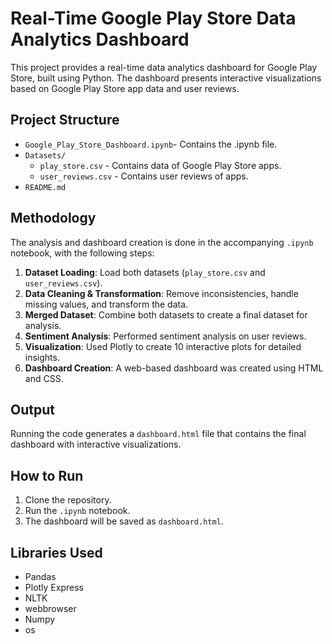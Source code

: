 # Real-Time Google Play Store Data Analytics Dashboard

This project provides a real-time data analytics dashboard for Google Play Store, built using Python. The dashboard presents interactive visualizations based on Google Play Store app data and user reviews.

## Project Structure
- `Google_Play_Store_Dashboard.ipynb`- Contains the .ipynb file.
- `Datasets/`
  - `play_store.csv` - Contains data of Google Play Store apps.
  - `user_reviews.csv` - Contains user reviews of apps.
- `README.md`

## Methodology
The analysis and dashboard creation is done in the accompanying `.ipynb` notebook, with the following steps:

1. **Dataset Loading**: Load both datasets (`play_store.csv` and `user_reviews.csv`).
2. **Data Cleaning & Transformation**: Remove inconsistencies, handle missing values, and transform the data.
3. **Merged Dataset**: Combine both datasets to create a final dataset for analysis.
4. **Sentiment Analysis**: Performed sentiment analysis on user reviews.
5. **Visualization**: Used Plotly to create 10 interactive plots for detailed insights.
6. **Dashboard Creation**: A web-based dashboard was created using HTML and CSS.

## Output
Running the code generates a `dashboard.html` file that contains the final dashboard with interactive visualizations.

## How to Run
1. Clone the repository.
2. Run the `.ipynb` notebook.
3. The dashboard will be saved as `dashboard.html`.

## Libraries Used
- Pandas
- Plotly Express
- NLTK
- webbrowser
- Numpy
- os


